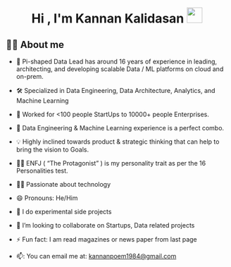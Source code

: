 <h1 align="center">Hi , I'm Kannan Kalidasan <img src="https://media.giphy.com/media/hvRJCLFzcasrR4ia7z/giphy.gif" width="35"></h1>


## :sassy_man:  About me

- 🚩 Pi-shaped Data Lead has around 16 years of experience in leading, architecting, and developing scalable Data / ML platforms on cloud and on-prem.
- 🛠 Specialized in Data Engineering, Data Architecture, Analytics, and Machine Learning
- 🧢 Worked for <100 people StartUps to 10000+ people Enterprises. 
- 💎 Data Engineering & Machine Learning experience is a perfect combo.
- 💡 Highly inclined towards product & strategic thinking that can help to bring the vision to Goals.
- 👨🏻 ENFJ ( “The Protagonist” ) is my personality trait as per the 16 Personalities test.
- 👨‍💻 Passionate about technology

- 😄 Pronouns: He/Him
- 🔭 I do experimental side projects
- 👯 I’m looking to collaborate on Startups, Data related projects
- ⚡ Fun fact: I am read magazines or news paper from last page
- 📫: You can email me at: kannanpoem1984@gmail.com

